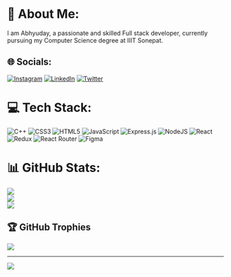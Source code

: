 # 💫 About Me:
I am Abhyuday, a passionate and skilled Full stack developer, currently pursuing my Computer Science degree at IIIT Sonepat. 


## 🌐 Socials:
[![Instagram](https://img.shields.io/badge/Instagram-%23E4405F.svg?logo=Instagram&logoColor=white)](https://instagram.com/abhyuday7176) [![LinkedIn](https://img.shields.io/badge/LinkedIn-%230077B5.svg?logo=linkedin&logoColor=white)](https://linkedin.com/in/Abhyuday.) [![Twitter](https://img.shields.io/badge/Twitter-%231DA1F2.svg?logo=Twitter&logoColor=white)](https://twitter.com/awwwbhyuday) 

# 💻 Tech Stack:
![C++](https://img.shields.io/badge/c++-%2300599C.svg?style=for-the-badge&logo=c%2B%2B&logoColor=white) ![CSS3](https://img.shields.io/badge/css3-%231572B6.svg?style=for-the-badge&logo=css3&logoColor=white) ![HTML5](https://img.shields.io/badge/html5-%23E34F26.svg?style=for-the-badge&logo=html5&logoColor=white) ![JavaScript](https://img.shields.io/badge/javascript-%23323330.svg?style=for-the-badge&logo=javascript&logoColor=%23F7DF1E) ![Express.js](https://img.shields.io/badge/express.js-%23404d59.svg?style=for-the-badge&logo=express&logoColor=%2361DAFB) ![NodeJS](https://img.shields.io/badge/node.js-6DA55F?style=for-the-badge&logo=node.js&logoColor=white) ![React](https://img.shields.io/badge/react-%2320232a.svg?style=for-the-badge&logo=react&logoColor=%2361DAFB) ![Redux](https://img.shields.io/badge/redux-%23593d88.svg?style=for-the-badge&logo=redux&logoColor=white) ![React Router](https://img.shields.io/badge/React_Router-CA4245?style=for-the-badge&logo=react-router&logoColor=white) 	![Figma](https://img.shields.io/badge/figma-%23F24E1E.svg?style=for-the-badge&logo=figma&logoColor=white)
# 📊 GitHub Stats:
![](https://github-readme-stats.vercel.app/api?username=Abhyuday-Dev&theme=radical&hide_border=false&include_all_commits=true&count_private=false)<br/>
![](https://github-readme-streak-stats.herokuapp.com/?user=Abhyuday-Dev&theme=radical&hide_border=false)<br/>
![](https://github-readme-stats.vercel.app/api/top-langs/?username=Abhyuday-Dev&theme=radical&hide_border=false&include_all_commits=true&count_private=false&layout=compact)

## 🏆 GitHub Trophies
![](https://github-profile-trophy.vercel.app/?username=Abhyuday-Dev&theme=radical&no-frame=false&no-bg=false&margin-w=4)

---
[![](https://visitcount.itsvg.in/api?id=Abhyuday-Dev&icon=0&color=0)](https://visitcount.itsvg.in)

<!-- Proudly created with GPRM ( https://gprm.itsvg.in ) -->
